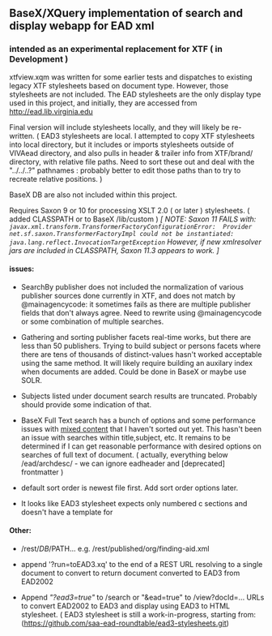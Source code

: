 
## BaseX/XQuery implementation of search and display webapp for EAD xml
###  intended as an experimental replacement for XTF  ( in Development )


xtfview.xqm was written for some earlier tests and dispatches to existing legacy XTF stylesheets
based on document type. However, those stylesheets are not included. The EAD stylesheets are
the only display type used in this project, and initially, they are accessed from http://ead.lib.virginia.edu 

Final version will include stylesheets locally, and they will likely be re-written. 
( EAD3 stylesheets are local. I attempted to copy XTF stylesheets into local directory, but it includes or imports
stylesheets outside of VIVAead directory, and also pulls in header & trailer info from XTF/brand/ directory, with
relative file paths. Need to sort these out and deal with the "../../..?" pathnames : probably better to edit those
paths than to try to recreate relative positions. ) 

BaseX DB are also not included within this project. 

Requires Saxon 9 or 10 for processing XSLT 2.0 ( or later ) stylesheets. ( added CLASSPATH or to BaseX /lib/custom )
*[ NOTE: Saxon 11 FAILS with: 
`javax.xml.transform.TransformerFactoryConfigurationError: 
Provider net.sf.saxon.TransformerFactoryImpl could not be instantiated: 
java.lang.reflect.InvocationTargetException` 
However, if new xmlresolver jars are included in CLASSPATH, Saxon 11.3 appears to work. ]*


#### issues: 

- SearchBy publisher does not included the normalization of various publisher sources done currently in XTF, and does not match by @mainagencycode: it sometimes fails as there are multiple publisher fields that don't always agree. Need to rewrite using @mainagencycode or some combination of multiple searches. 

- Gathering and sorting publisher facets real-time works, but there are less than 50 publishers. Trying to build subject or persons facets where there are tens of thousands of distinct-values hasn't worked acceptable using the same method. It will likely require building an auxilary index when documents are added. Could be done in BaseX or maybe use SOLR. 

- Subjects listed under document search results are truncated. Probably should provide some indication of that. 

- BaseX Full Text search has a bunch of options and some performance issues with [mixed content](https://docs.basex.org/wiki/Full-Text#Mixed_Content) that I haven't sorted out yet. This hasn't been an issue with searches within title,subject, etc. It remains to be determined if I can get reasonable performance with desired options on searches of full text of document. ( actually, everything below /ead/archdesc/ - we can ignore eadheader and [deprecated] frontmatter )

- default sort order is newest file first. Add sort order options later. 

- It looks like EAD3 stylesheet expects only numbered c sections and doesn't have a template for <c>


#### Other:

- /rest/$DB/$PATH... e.g. /rest/published/org/finding-aid.xml 

- append '?run=toEAD3.xq' to the end of a REST URL resolving to a single document to convert to return document converted to EAD3 from EAD2002 

- Append *"?ead3=true"* to /search or "&ead=true" to /view?docId=... URLs to convert EAD2002 to EAD3 and display using EAD3 to HTML stylesheet. ( EAD3 stylesheet is still a work-in-progress, starting from: (https://github.com/saa-ead-roundtable/ead3-stylesheets.git)






